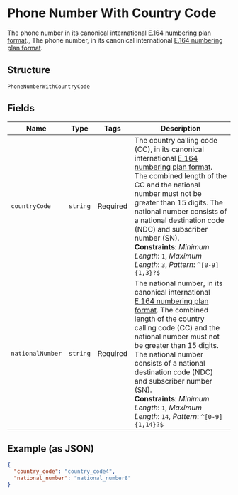 
# Phone Number With Country Code

The phone number in its canonical international [E.164 numbering plan format](https://www.itu.int/rec/T-REC-E.164/en)., The phone number, in its canonical international [E.164 numbering plan format](https://www.itu.int/rec/T-REC-E.164/en).

## Structure

`PhoneNumberWithCountryCode`

## Fields

| Name | Type | Tags | Description |
|  --- | --- | --- | --- |
| `countryCode` | `string` | Required | The country calling code (CC), in its canonical international [E.164 numbering plan format](https://www.itu.int/rec/T-REC-E.164/en). The combined length of the CC and the national number must not be greater than 15 digits. The national number consists of a national destination code (NDC) and subscriber number (SN).<br>**Constraints**: *Minimum Length*: `1`, *Maximum Length*: `3`, *Pattern*: `^[0-9]{1,3}?$` |
| `nationalNumber` | `string` | Required | The national number, in its canonical international [E.164 numbering plan format](https://www.itu.int/rec/T-REC-E.164/en). The combined length of the country calling code (CC) and the national number must not be greater than 15 digits. The national number consists of a national destination code (NDC) and subscriber number (SN).<br>**Constraints**: *Minimum Length*: `1`, *Maximum Length*: `14`, *Pattern*: `^[0-9]{1,14}?$` |

## Example (as JSON)

```json
{
  "country_code": "country_code4",
  "national_number": "national_number8"
}
```

